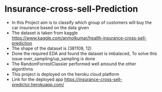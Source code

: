 # Insurance-cross-sell-Prediction
* In this Project aim is to classify which group of customers will buy the car insurance based on the data given
* The dataset is taken from kaggle https://www.kaggle.com/anmolkumar/health-insurance-cross-sell-prediction
* The shape of the dataset is (381109, 12)
* Done the required EDA and found the dataset is imbalaced, To solve this issue over_sampling/up_sampling is done
* The RandomForrestClassier performed well amound the other algorithms
* This project is deployed on the heroku cloud platform
* Link for the deployed app  https://insurance-cross-sell-predictor.herokuapp.com/
